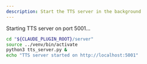 ```yaml
---
description: Start the TTS server in the background
---
```


Starting TTS server on port 5001...

```bash
cd "${CLAUDE_PLUGIN_ROOT}/server"
source ../venv/bin/activate
python3 tts_server.py &
echo "TTS server started on http://localhost:5001"
```
